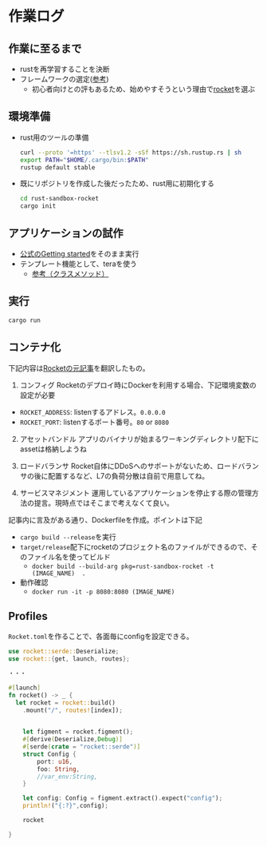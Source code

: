 # 作業ログ

## 作業に至るまで

- rustを再学習することを決断
- フレームワークの選定([参考](https://zenn.dev/masaya0521/articles/44ee11c0e266d9))
  - 初心者向けとの評もあるため、始めやすそうという理由で[rocket](https://rocket.rs/)を選ぶ

## 環境準備

- rust用のツールの準備
  ```bash
  curl --proto '=https' --tlsv1.2 -sSf https://sh.rustup.rs | sh
  export PATH="$HOME/.cargo/bin:$PATH"
  rustup default stable
  ```
- 既にリポジトリを作成した後だったため、rust用に初期化する
  ```bash
  cd rust-sandbox-rocket
  cargo init
  ```

## アプリケーションの試作

- [公式のGetting started](https://rocket.rs/guide/v0.5/getting-started/)をそのまま実行
- テンプレート機能として、teraを使う
  - [参考（クラスメソッド）](https://dev.classmethod.jp/articles/rust-rocket/)

## 実行

```bash
cargo run
```

## コンテナ化

下記内容は[Rocketの元記事](https://rocket.rs/guide/v0.5/deploying/#deploying)を翻訳したもの。

1. コンフィグ
  Rocketのデプロイ時にDockerを利用する場合、下記環境変数の設定が必要

  - `ROCKET_ADDRESS`: listenするアドレス。`0.0.0.0`
  - `ROCKET_PORT`: listenするポート番号。`80` or `8080`

2. アセットバンドル
  アプリのバイナリが始まるワーキングディレクトリ配下にassetは格納しようね

3. ロードバランサ
  Rocket自体にDDoSへのサポートがないため、ロードバランサの後に配置するなど、L7の負荷分散は自前で用意してね。

4. サービスマネジメント
  運用しているアプリケーションを停止する際の管理方法の提言。現時点ではそこまで考えなくて良い。

記事内に言及がある通り、Dockerfileを作成。ポイントは下記

- `cargo build --release`を実行
- `target/release`配下にrocketのプロジェクト名のファイルができるので、そのファイル名を使ってビルド
  - `docker build --build-arg pkg=rust-sandbox-rocket -t (IMAGE_NAME)  .`
- 動作確認
  - `docker run -it -p 8080:8080 (IMAGE_NAME)`

## Profiles

`Rocket.toml`を作ることで、各面毎にconfigを設定できる。

```rust
use rocket::serde::Deserialize;
use rocket::{get, launch, routes};

・・・

#[launch]
fn rocket() -> _ {
  let rocket = rocket::build()
    .mount("/", routes![index]);

    
    let figment = rocket.figment();
    #[derive(Deserialize,Debug)]
    #[serde(crate = "rocket::serde")]
    struct Config {
        port: u16,
        foo: String,
        //var_env:String,
    }

    let config: Config = figment.extract().expect("config");
    println!("{:?}",config);

    rocket

}
```